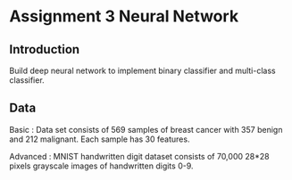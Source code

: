 # Assignment 3 Neural Network

## Introduction

Build deep neural network to implement binary classifier and multi-class classifier.

## Data

Basic : Data set consists of 569 samples of breast cancer with 357 benign and 212 malignant. Each sample has 30 features.

Advanced : MNIST handwritten digit dataset consists of 70,000 28*28 pixels grayscale images of handwritten digits 0-9.

